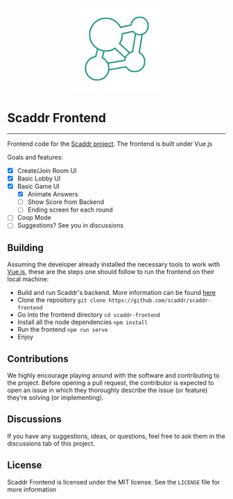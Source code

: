 
<p align="center">
    <img src=".imgs/icon.png" width="200"/>
</p>

# Scaddr Frontend

---

Frontend code for the [Scaddr project](https://github.com/scaddr). The frontend is built under Vue.js 

Goals and features: 
 - [x] Create/Join Room UI
 - [x] Basic Lobby UI
 - [x] Basic Game UI
   - [x] Animate Answers
   - [ ] Show Score from Backend
   - [ ] Ending screen for each round
 - [ ] Coop Mode 
 - [ ] Suggestions? See you in discussions

## Building

Assuming the developer already installed the necessary tools to work with [Vue.js](https://vuejs.org/), these are the steps one should follow to run the frontend on their local machine:
 - Build and run Scaddr's backend. More information can be found [here](https://github.com/scaddr/scaddr-backend)
 - Clone the repository `git clone https://github.com/scaddr/scaddr-frontend`
 - Go into the frontend directory `cd scaddr-frontend`
 - Install all the node dependencies `npm install`
 - Run the frontend `npm run serve`
 - Enjoy

## Contributions 

We highly encourage playing around with the software and contributing to the project.
Before opening a pull request, the contributor is expected to open an issue in which they thoroughly describe the issue (or feature) they're solving (or implementing).

## Discussions 

If you have any suggestions, ideas, or questions, feel free to ask them in the discussions tab of this project.

## License 

Scaddr Frontend is licensed under the MIT license. See the `LICENSE` file for more information
